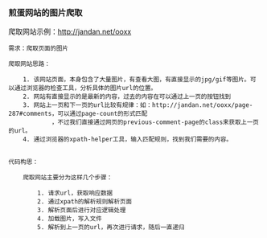 ### 煎蛋网站的图片爬取

爬取网站示例：http://jandan.net/ooxx

    需求：爬取页面的图片

    爬取网站思路：

        1. 该网站页面，本身包含了大量图片，有查看大图，有直接显示的jpg/gif等图片。可以通过浏览器的检查工具，分析具体的图片url的位置。
        2. 网站有直接显示的是最新的内容，过去的内容在可以通过上一页的按钮找到
        3. 网站上一页和下一页的url比较有规律：如：http://jandan.net/ooxx/page-287#comments，可以通过page-count的形式匹配
                ，不过我们直接通过网页的previous-comment-page的class来获取上一页的url。
        4. 通过浏览器的xpath-helper工具，输入匹配规则，找到我们需要的内容。


    代码构思：

        爬取网站主要分为这样几个步骤：

            1. 请求url，获取响应数据
            2. 通过xpath的解析规则解析页面
            3. 解析页面后进行对应逻辑处理
            4. 加载图片，写入文件
            5. 解析到上一页的url，再次进行请求，随后一直递归

